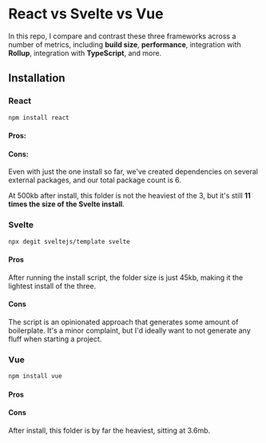 # React vs Svelte vs Vue
In this repo, I compare and contrast these three frameworks across a number of metrics, including **build size**, **performance**, integration with **Rollup**, integration with **TypeScript**, and more.

## Installation

### React

```sh
npm install react
```

#### Pros:

#### Cons:
Even with just the one install so far, we've created dependencies on several external packages, and our total package count is 6.

At 500kb after install, this folder is not the heaviest of the 3, but it's still **11 times the size of the Svelte install**.

### Svelte

```sh
npx degit sveltejs/template svelte
```

#### Pros
After running the install script, the folder size is just 45kb, making it the lightest install of the three.
#### Cons
The script is an opinionated approach that generates some amount of boilerplate. It's a minor complaint, but I'd ideally want to not generate any fluff when starting a project.

### Vue

```sh
npm install vue
```

#### Pros

#### Cons
After install, this folder is by far the heaviest, sitting at 3.6mb.